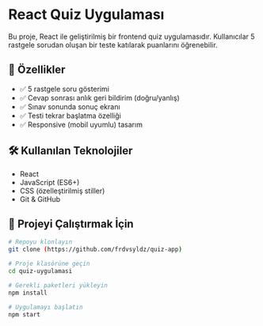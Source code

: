 
# React Quiz Uygulaması

Bu proje, React ile geliştirilmiş bir frontend quiz uygulamasıdır. Kullanıcılar 5 rastgele sorudan oluşan bir teste katılarak puanlarını öğrenebilir.

## 🚀 Özellikler

- ✅ 5 rastgele soru gösterimi
- ✅ Cevap sonrası anlık geri bildirim (doğru/yanlış)
- ✅ Sınav sonunda sonuç ekranı
- ✅ Testi tekrar başlatma özelliği
- ✅ Responsive (mobil uyumlu) tasarım


## 🛠️ Kullanılan Teknolojiler

- React
- JavaScript (ES6+)
- CSS (özelleştirilmiş stiller)
- Git & GitHub


## 📂 Projeyi Çalıştırmak İçin

```bash
# Repoyu klonlayın
git clone (https://github.com/frdvsyldz/quiz-app)

# Proje klasörüne geçin
cd quiz-uygulamasi

# Gerekli paketleri yükleyin
npm install

# Uygulamayı başlatın
npm start
